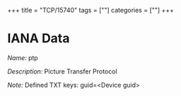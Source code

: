 +++
title = "TCP/15740"
tags = [""]
categories = [""]
+++

# IANA Data

_Name:_ ptp

_Description:_ Picture Transfer Protocol

_Note:_ Defined TXT keys: guid=&lt;Device guid&gt;

